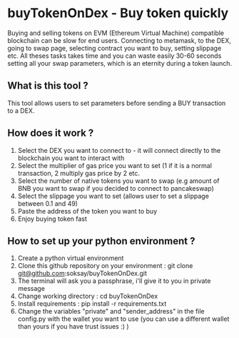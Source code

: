 # buyTokenOnDex - Buy token quickly

Buying and selling tokens on EVM (Ethereum Virtual Machine) compatible blockchain can be slow for end users. Connecting to metamask, to the DEX, going to swap page, selecting contract you want to buy, setting slippage etc. All theses tasks takes time and you can waste easily 30-60 seconds setting all your swap parameters, which is an eternity during a token launch. 

## What is this tool ? 

This tool allows users to set parameters before sending a BUY transaction to a DEX. 

## How does it work ? 
1) Select the DEX you want to connect to - it will connect directly to the blockchain you want to interact with
2) Select the multiplier of gas price you want to set (1 if it is a normal transaction, 2 multiply gas price by 2 etc. 
3) Select the number of native tokens you want to swap (e.g amount of BNB you want to swap if you decided to connect to pancakeswap)
4) Select the slippage you want to set (allows user to set a slippage between 0.1 and 49) 
5) Paste the address of the token you want to buy
6) Enjoy buying token fast

## How to set up your python environment ? 

1) Create a python virtual environment 
2) Clone this github repository on your environment : git clone git@github.com:soksay/buyTokenOnDex.git
3) The terminal will ask you a passphrase, i'll give it to you in private message
4) Change working directory : cd buyTokenOnDex
5) Install requirements : pip install -r requirements.txt
6) Change the variables "private" and "sender_address" in the file config.py with the wallet you want to use (you can use a different wallet than yours if you have trust issues :) )

